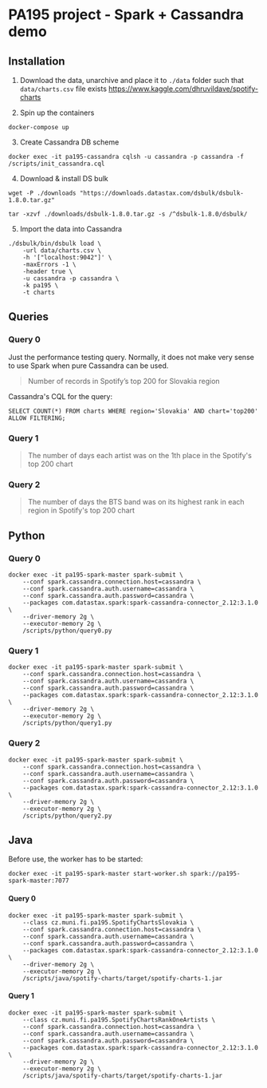 # PA195 project - Spark + Cassandra demo

## Installation

1. Download the data, unarchive and place it to `./data` folder such that `data/charts.csv` file exists
https://www.kaggle.com/dhruvildave/spotify-charts

2. Spin up the containers

```
docker-compose up
```

3. Create Cassandra DB scheme
```
docker exec -it pa195-cassandra cqlsh -u cassandra -p cassandra -f /scripts/init_cassandra.cql
```

4. Download & install DS bulk

```
wget -P ./downloads "https://downloads.datastax.com/dsbulk/dsbulk-1.8.0.tar.gz"

tar -xzvf ./downloads/dsbulk-1.8.0.tar.gz -s /^dsbulk-1.8.0/dsbulk/
```

5. Import the data into Cassandra
```
./dsbulk/bin/dsbulk load \
    -url data/charts.csv \
    -h '["localhost:9042"]' \
    -maxErrors -1 \
    -header true \
    -u cassandra -p cassandra \
    -k pa195 \
    -t charts
```

## Queries

### Query 0
Just the performance testing query.
Normally, it does not make very sense to use Spark when pure Cassandra can be used.

> Number of records in Spotify’s top 200 for Slovakia region

Cassandra's CQL for the query:

```
SELECT COUNT(*) FROM charts WHERE region='Slovakia' AND chart='top200' ALLOW FILTERING;
```

### Query 1

> The number of days each artist was on the 1th place in the Spotify's top 200 chart

### Query 2
> The number of days the BTS band was on its highest rank in each region in Spotify's top 200 chart

## Python

### Query 0
```
docker exec -it pa195-spark-master spark-submit \
    --conf spark.cassandra.connection.host=cassandra \
    --conf spark.cassandra.auth.username=cassandra \
    --conf spark.cassandra.auth.password=cassandra \
    --packages com.datastax.spark:spark-cassandra-connector_2.12:3.1.0 \
    --driver-memory 2g \
    --executor-memory 2g \
    /scripts/python/query0.py
```

### Query 1
```
docker exec -it pa195-spark-master spark-submit \
    --conf spark.cassandra.connection.host=cassandra \
    --conf spark.cassandra.auth.username=cassandra \
    --conf spark.cassandra.auth.password=cassandra \
    --packages com.datastax.spark:spark-cassandra-connector_2.12:3.1.0 \
    --driver-memory 2g \
    --executor-memory 2g \
    /scripts/python/query1.py
```

### Query 2

```
docker exec -it pa195-spark-master spark-submit \
    --conf spark.cassandra.connection.host=cassandra \
    --conf spark.cassandra.auth.username=cassandra \
    --conf spark.cassandra.auth.password=cassandra \
    --packages com.datastax.spark:spark-cassandra-connector_2.12:3.1.0 \
    --driver-memory 2g \
    --executor-memory 2g \
    /scripts/python/query2.py
```

## Java

Before use, the worker has to be started:

```
docker exec -it pa195-spark-master start-worker.sh spark://pa195-spark-master:7077
```

#### Query 0

```
docker exec -it pa195-spark-master spark-submit \
    --class cz.muni.fi.pa195.SpotifyChartsSlovakia \
    --conf spark.cassandra.connection.host=cassandra \
    --conf spark.cassandra.auth.username=cassandra \
    --conf spark.cassandra.auth.password=cassandra \
    --packages com.datastax.spark:spark-cassandra-connector_2.12:3.1.0 \
    --driver-memory 2g \
    --executor-memory 2g \
    /scripts/java/spotify-charts/target/spotify-charts-1.jar
```

#### Query 1

```
docker exec -it pa195-spark-master spark-submit \
    --class cz.muni.fi.pa195.SpotifyChartsRankOneArtists \
    --conf spark.cassandra.connection.host=cassandra \
    --conf spark.cassandra.auth.username=cassandra \
    --conf spark.cassandra.auth.password=cassandra \
    --packages com.datastax.spark:spark-cassandra-connector_2.12:3.1.0 \
    --driver-memory 2g \
    --executor-memory 2g \
    /scripts/java/spotify-charts/target/spotify-charts-1.jar
```
